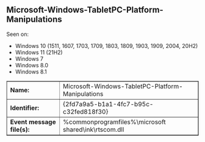 ## Microsoft-Windows-TabletPC-Platform-Manipulations

Seen on:
* Windows 10 (1511, 1607, 1703, 1709, 1803, 1809, 1903, 1909, 2004, 20H2)
* Windows 11 (21H2)
* Windows 7
* Windows 8.0
* Windows 8.1

<table border="1" class="docutils">
  <tbody>
    <tr>
      <td><b>Name:</b></td>
      <td>Microsoft-Windows-TabletPC-Platform-Manipulations</td>
    </tr>
    <tr>
      <td><b>Identifier:</b></td>
      <td>{2fd7a9a5-b1a1-4fc7-b95c-c32fed818f30}</td>
    </tr>
    <tr>
      <td><b>Event message file(s):</b></td>
      <td>%commonprogramfiles%\microsoft shared\ink\rtscom.dll</td>
    </tr>
  </tbody>
</table>

&nbsp;


